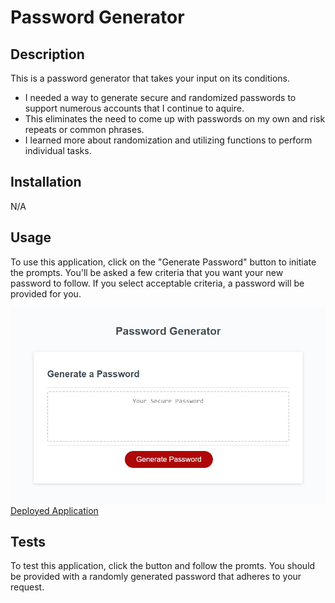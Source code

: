 # Password Generator

## Description

This is a password generator that takes your input on its conditions.

- I needed a way to generate secure and randomized passwords to support numerous accounts that I continue to aquire.
- This eliminates the need to come up with passwords on my own and risk repeats or common phrases.
- I learned more about randomization and utilizing functions to perform individual tasks.

## Installation

N/A

## Usage

To use this application, click on the "Generate Password" button to initiate the prompts. You'll be asked a few criteria that you want your new password to follow. If you select acceptable criteria, a password will be provided for you.

![Screenshot](assets/images/screenshot.png)
[Deployed Application](https://tuinderj.github.io/password-generator)

## Tests

To test this application, click the button and follow the promts. You should be provided with a randomly generated password that adheres to your request.
